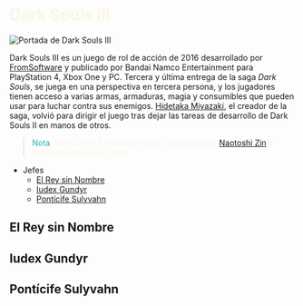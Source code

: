 # <span style="color:oldlace">Dark Souls III</span>
![Portada de Dark Souls III](https://i0.wp.com/metodologic.net/wp-content/uploads/2016/04/Dark_Souls_III_portada.jpg?fit=800%2C571&ssl=1 "Portada de Dark Souls III")

Dark Souls III es un juego de rol de acción de 2016 desarrollado por [FromSoftware](https://es.wikipedia.org/wiki/FromSoftware) y publicado por Bandai Namco Entertainment para PlayStation 4, Xbox One y PC. Tercera y última entrega de la saga *Dark Souls*, se juega en una perspectiva en tercera persona, y los jugadores tienen acceso a varias armas, armaduras, magia y consumibles que pueden usar para luchar contra sus enemigos. [Hidetaka Miyazaki](https://es.wikipedia.org/wiki/Hidetaka_Miyazaki), el creador de la saga, volvió para dirigir el juego tras dejar las tareas de desarrollo de Dark Souls II en manos de otros.

><span style="color:lightseagreen">Nota</span><front style="color:oldlace">: Dark Souls II fue desarrollado y dirigido por [Naotoshi Zin](https://rawg.io/creators/naotoshi-zin) y publicado en el año 2014.</front>

* Jefes
    * <a href="#reysinnombre">El Rey sin Nombre</a>
    * <a href="#iudexgundyr">Iudex Gundyr</a>
    * <a href="#ponticifesulyvahn">Pontícife Sulyvahn</a>

## <div id="reysinnombre">El Rey sin Nombre</div>

## <div id="iudexgundyr">Iudex Gundyr</div>

## <div id="ponticifesulyvahn">Pontícife Sulyvahn</div>
